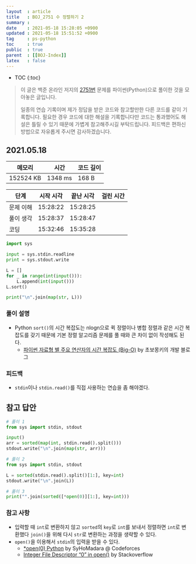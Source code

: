 ```yaml
---
layout  : article
title   : BOJ_2751 수 정렬하기 2
summary : 
date    : 2021-05-18 15:28:05 +0900
updated : 2021-05-18 15:51:52 +0900
tag     : ps-python
toc     : true
public  : true
parent  : [[BOJ-Index]]
latex   : false
---
```

* TOC
{:toc}

>이 글은 백준 온라인 저지의 [2751번](https://www.acmicpc.net/problem/2751) 문제를 파이썬(Python)으로 풀이한 것을 모아놓은 글입니다.
>
> 일종의 연습 기록이며 제가 정답을 받은 코드와 참고할만한 다른 코드를 같이 기록합니다. 필요한 경우 코드에 대한 해설을 기록합니다만 코드는 통과했어도 해설은 틀릴 수 있기 때문에 가볍게 참고해주시길 부탁드립니다. 피드백은 편하신 방법으로 자유롭게 주시면 감사하겠습니다.

## 2021.05.18

| 메모리    | 시간    | 코드 길이 |
| --------- | -----   | --------- |
| 152524 KB | 1348 ms | 168 B     |

| 단계      | 시작 시각 | 끝난 시각 | 걸린 시간 |
| --------- | --------- | --------- | --------- |
| 문제 이해 |15:28:22 | 15:28:25 | |
| 풀이 생각 |15:28:37 | 15:28:47 | |
| 코딩      |15:32:46 | 15:35:28 | |

```python
import sys

input = sys.stdin.readline
print = sys.stdout.write

L = []
for _ in range(int(input())):
    L.append(int(input()))
L.sort()

print("\n".join(map(str, L)))
```

### 풀이 설명

* Python `sort()`의 시간 복잡도는 nlogn으로 퀵 정렬이나 병합 정렬과 같은 시간 복잡도를 갖기 때문에 기본 정렬 알고리즘 문제를 풀 때와 큰 차이 없이 작성해도 된다.
    * [파이썬 자료형 별 주요 연산자의 시간 복잡도 (Big-O)](https://wayhome25.github.io/python/2017/06/14/time-complexity/) by 초보몽키의 개발 블로그

### 피드백

* `stdin`이나 `stdin.read()`를 직접 사용하는 연습을 좀 해야겠다.

## 참고 답안

```python
# 풀이 1
from sys import stdin, stdout

input()
arr = sorted(map(int, stdin.read().split()))
stdout.write("\n".join(map(str, arr)))

# 풀이 2
from sys import stdin, stdout

L = sorted(stdin.read().split()[1:], key=int)
stdout.write("\n".join(L))

# 풀이 3
print("".join(sorted([*open(0)][1:], key=int)))
```

### 참고 사항

* 입력할 때 `int`로 변환하지 않고 `sorted`의 `key`로 `int`를 보내서 정렬하면 `int`로 변환했다 `join()`을 위해 다시 `str`로 변환하는 과정을 생략할 수 있다.
* `open()`을 이용해서 `stdin`의 입력을 받을 수 있다.
    * [*open(0) Python](https://codeforces.com/blog/entry/83327) by SyHoMadara @ Codeforces
    * [Integer File Descriptor “0” in open()](https://stackoverflow.com/questions/53898231/integer-file-descriptor-0-in-open) by Stackoverflow

